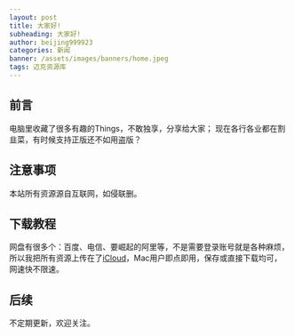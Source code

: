 ```yaml
---
layout: post
title: 大家好!
subheading: 大家好!
author: beijing999923
categories: 新闻
banner: /assets/images/banners/home.jpeg
tags: 迈克资源库
---
```


## 前言

电脑里收藏了很多有趣的Things，不敢独享，分享给大家；
现在各行各业都在割韭菜，有时候支持正版还不如用盗版？

## 注意事项

本站所有资源源自互联网，如侵联删。

## 下载教程

网盘有很多个：百度、电信、要崛起的阿里等，不是需要登录账号就是各种麻烦，所以我把所有资源上传在了[iCloud][iCloud]，Mac用户即点即用，保存或直接下载均可，网速快不限速。

[iCloud]: https://www.icloud.com

## 后续

不定期更新，欢迎关注。
